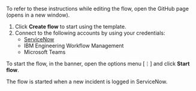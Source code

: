 To refer to these instructions while editing the flow, open the GitHub page (opens in a new window).

1.	Click **Create flow** to start using the template.
2.	Connect to the following accounts by using your credentials:
    -	[ServiceNow](https://www.ibm.com/docs/en/app-connect/cloud?topic=apps-servicenow)
    -	IBM Engineering Workflow Management 
    - Microsoft Teams

To start the flow, in the banner, open the options menu [⋮] and click **Start flow**.

The flow is started when a new incident is logged in ServiceNow.
